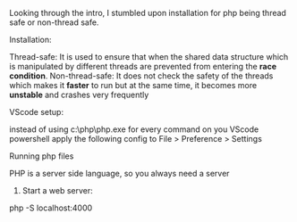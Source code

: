 Looking through the intro, I stumbled upon installation for php being thread safe or non-thread safe.

Installation:

Thread-safe: It is used to ensure that when the shared data structure which is manipulated by different threads are prevented from entering the **race condition**. 
Non-thread-safe: It does not check the safety of the threads which makes it **faster** to run but at the same time, it becomes more **unstable** and crashes very frequently

VScode setup:

instead of using c:\php\php.exe for every command on you VScode powershell apply the following config to File > Preference > Settings

Running php files

PHP is a server side language, so you always need a server

1. Start a web server:

php -S localhost:4000

